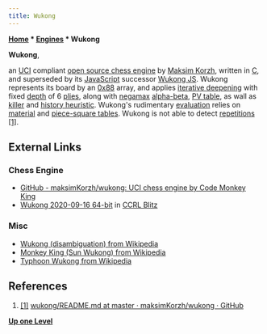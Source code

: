 ```yaml
---
title: Wukong
---
```

**[Home](Home "Home") \* [Engines](Engines "Engines") \* Wukong**


**Wukong**,  

an [UCI](UCI "UCI") compliant [open source chess engine](Category:Open_Source "Category:Open Source") by [Maksim Korzh](Maksim_Korzh "Maksim Korzh"), written in [C](C "C"), and superseded by its [JavaScript](JavaScript "JavaScript") successor [Wukong JS](Wukong_JS "Wukong JS"). Wukong represents its board by an [0x88](0x88 "0x88") array, and applies [iterative deepening](Iterative_Deepening "Iterative Deepening") with fixed [depth](Depth "Depth") of 6 [plies](Ply "Ply"), along with [negamax](Negamax "Negamax") [alpha-beta](Alpha-Beta "Alpha-Beta"),
[PV table](Triangular_PV-Table "Triangular PV-Table"), as wall as [killer](Killer_Heuristic "Killer Heuristic") and [history heuristic](History_Heuristic "History Heuristic"). Wukong's rudimentary [evaluation](Evaluation "Evaluation") relies on [material](Material "Material") and [piece-square tables](Piece-Square_Tables "Piece-Square Tables"). Wukong is not able to detect [repetitions](Repetitions "Repetitions") <a id="cite-note-1" href="#cite-ref-1">[1]</a>.



## External Links


### Chess Engine


* [GitHub - maksimKorzh/wukong: UCI chess engine by Code Monkey King](https://github.com/maksimKorzh/wukong)
* [Wukong 2020-09-16 64-bit](https://www.computerchess.org.uk/ccrl/404/cgi/engine_details.cgi?print=Details&each_game=1&eng=Wukong%202020-09-16%2064-bit#Wukong_2020-09-16_64-bit) in [CCRL Blitz](CCRL "CCRL")


### Misc


* [Wukong (disambiguation) from Wikipedia](https://en.wikipedia.org/wiki/Wukong_(disambiguation))
* [Monkey King (Sun Wukong) from Wikipedia](https://en.wikipedia.org/wiki/Monkey_King)
* [Typhoon Wukong from Wikipedia](https://en.wikipedia.org/wiki/Typhoon_Wukong)


## References


1. <a id="cite-ref-1" href="#cite-note-1">[1]</a> [wukong/README.md at master · maksimKorzh/wukong · GitHub](https://github.com/maksimKorzh/wukong/blob/master/README.md)

**[Up one Level](Engines "Engines")**







 
